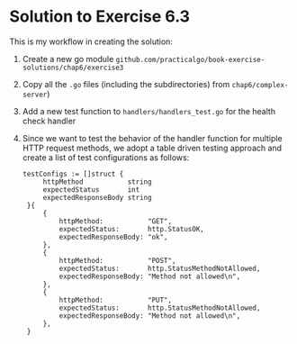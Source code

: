 # Solution to Exercise 6.3

This is my workflow in creating the solution:

1. Create a new go module `github.com/practicalgo/book-exercise-solutions/chap6/exercise3`
2. Copy all the `.go` files (including the subdirectories) from `chap6/complex-server`)
3. Add a new test function to `handlers/handlers_test.go` for the health check handler
4. Since we want to test the behavior of the handler function for multiple HTTP request methods,
   we adopt a table driven testing approach and create a list of test configurations as follows:

   ```
   testConfigs := []struct {
		httpMethod           string
		expectedStatus       int
		expectedResponseBody string
	}{
		{
			httpMethod:           "GET",
			expectedStatus:       http.StatusOK,
			expectedResponseBody: "ok",
		},
		{
			httpMethod:           "POST",
			expectedStatus:       http.StatusMethodNotAllowed,
			expectedResponseBody: "Method not allowed\n",
		},
		{
			httpMethod:           "PUT",
			expectedStatus:       http.StatusMethodNotAllowed,
			expectedResponseBody: "Method not allowed\n",
		},
	}
    ```